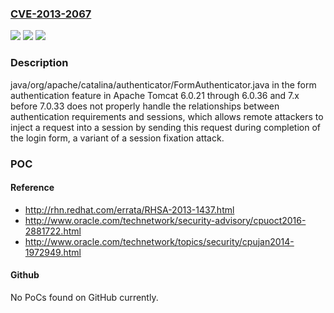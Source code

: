 ### [CVE-2013-2067](https://cve.mitre.org/cgi-bin/cvename.cgi?name=CVE-2013-2067)
![](https://img.shields.io/static/v1?label=Product&message=n%2Fa&color=blue)
![](https://img.shields.io/static/v1?label=Version&message=n%2Fa&color=blue)
![](https://img.shields.io/static/v1?label=Vulnerability&message=n%2Fa&color=brighgreen)

### Description

java/org/apache/catalina/authenticator/FormAuthenticator.java in the form authentication feature in Apache Tomcat 6.0.21 through 6.0.36 and 7.x before 7.0.33 does not properly handle the relationships between authentication requirements and sessions, which allows remote attackers to inject a request into a session by sending this request during completion of the login form, a variant of a session fixation attack.

### POC

#### Reference
- http://rhn.redhat.com/errata/RHSA-2013-1437.html
- http://www.oracle.com/technetwork/security-advisory/cpuoct2016-2881722.html
- http://www.oracle.com/technetwork/topics/security/cpujan2014-1972949.html

#### Github
No PoCs found on GitHub currently.

